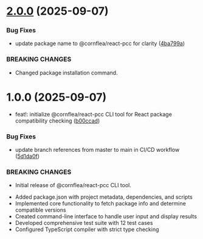 # [2.0.0](https://github.com/cornflea/react-pcc/compare/v1.0.0...v2.0.0) (2025-09-07)


### Bug Fixes

* update package name to @cornflea/react-pcc for clarity ([4ba799a](https://github.com/cornflea/react-pcc/commit/4ba799a1dd0bee50d2e7d1d37f226b5c03a8f2f1))


### BREAKING CHANGES

* Changed package installation command.

# 1.0.0 (2025-09-07)


* feat!: initialize @cornflea/react-pcc CLI tool for React package compatibility checking ([b00ccad](https://github.com/cornflea/react-pcc/commit/b00ccad7e055625c9b212ce09abdde34345de3d2))


### Bug Fixes

* update branch references from master to main in CI/CD workflow ([5d1da0f](https://github.com/cornflea/react-pcc/commit/5d1da0fca67a2c875c9539c008802b0a229360b4))


### BREAKING CHANGES

* Initial release of @cornflea/react-pcc CLI tool.

- Added package.json with project metadata, dependencies, and scripts
- Implemented core functionality to fetch package info and determine compatible versions
- Created command-line interface to handle user input and display results
- Developed comprehensive test suite with 12 test cases
- Configured TypeScript compiler with strict type checking
